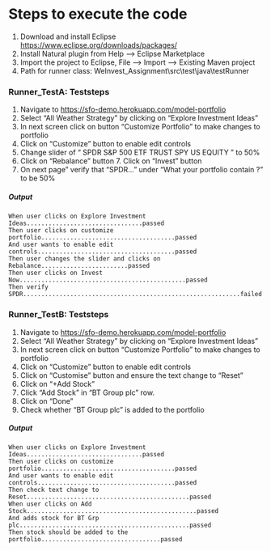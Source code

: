 # Steps to execute the code
1. Download and install Eclipse https://www.eclipse.org/downloads/packages/
2. Install Natural plugin from Help --> Eclipse Marketplace
3. Import the project to Eclipse, File --> Import --> Existing Maven project
4. Path for runner class: WeInvest_Assignment\src\test\java\testRunner

### Runner_TestA: Teststeps

1. Navigate to https://sfo-demo.herokuapp.com/model-portfolio
2. Select “All Weather Strategy” by clicking on “Explore Investment Ideas” 
3. In next screen click on button “Customize Portfolio” to make changes to portfolio 
4. Click on “Customize” button to enable edit controls 
5. Change slider of “ SPDR S&P 500 ETF TRUST SPY US EQUITY ” to 50% 
6. Click on “Rebalance” button 7. Click on “Invest” button 
8. On next page” verify that “SPDR…” under “What your portfolio contain ?” to be 50%

##### Output
```
When user clicks on Explore Investment Ideas................................passed
Then user clicks on customize portfolio.....................................passed
And user wants to enable edit controls......................................passed
Then user changes the slider and clicks on Rebalance........................passed
Then user clicks on Invest Now..............................................passed
Then verify SPDR............................................................failed
```

### Runner_TestB: Teststeps

1. Navigate to https://sfo-demo.herokuapp.com/model-portfolio  
2. Select “All Weather Strategy” by clicking on “Explore Investment Ideas” 
3. In next screen click on button “Customize Portfolio” to make changes to portfolio 
4. Click on “Customize” button to enable edit controls 
5. Click on “Customise” button and ensure the text change to “Reset” 
6. Click on “+Add Stock”  
7. Click “Add Stock” in “BT Group plc” row. 
8. Click on “Done” 
9. Check whether “BT Group plc” is added to the portfolio 

##### Output
```
When user clicks on Explore Investment Ideas................................passed
Then user clicks on customize portfolio.....................................passed
And user wants to enable edit controls......................................passed
Then check text change to Reset.............................................passed
When user clicks on Add Stock...............................................passed
And adds stock for BT Grp plc...............................................passed
Then stock should be added to the portfolio.................................passed
```
